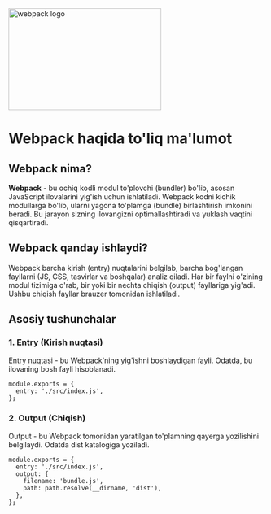 <img class="logo" src="https://webpack.js.org/site-logo.c0e60df418e04f58.svg" alt="webpack logo" width="300" height="200">

# Webpack haqida to'liq ma'lumot

## Webpack nima?
**Webpack** - bu ochiq kodli modul to'plovchi (bundler) bo'lib, asosan JavaScript ilovalarini yig'ish uchun ishlatiladi. Webpack kodni kichik modullarga bo'lib, ularni yagona to'plamga (bundle) birlashtirish imkonini beradi. Bu jarayon sizning ilovangizni optimallashtiradi va yuklash vaqtini qisqartiradi.

## Webpack qanday ishlaydi?
Webpack barcha kirish (entry) nuqtalarini belgilab, barcha bog'langan fayllarni (JS, CSS, tasvirlar va boshqalar) analiz qiladi. Har bir faylni o'zining modul tizimiga o'rab, bir yoki bir nechta chiqish (output) fayllariga yig'adi. Ushbu chiqish fayllar brauzer tomonidan ishlatiladi.

## Asosiy tushunchalar

### 1. Entry (Kirish nuqtasi)
Entry nuqtasi - bu Webpack'ning yig'ishni boshlaydigan fayli. Odatda, bu ilovaning bosh fayli hisoblanadi.

    module.exports = {
      entry: './src/index.js',
    };

### 2. Output (Chiqish)
Output - bu Webpack tomonidan yaratilgan to'plamning qayerga yozilishini belgilaydi. Odatda dist katalogiga yoziladi.

    module.exports = {
      entry: './src/index.js',
      output: {
        filename: 'bundle.js',
        path: path.resolve(__dirname, 'dist'),
      },
    };

    
